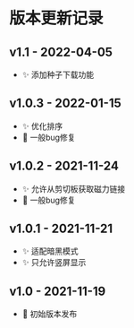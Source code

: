 #  版本更新记录

## v1.1 - 2022-04-05
* ✨ 添加种子下载功能

## v1.0.3 - 2022-01-15
* ✨ 优化排序
* 🐛 一般bug修复

## v1.0.2 - 2021-11-24
* ✨ 允许从剪切板获取磁力链接
* 🐛 一般bug修复

## v1.0.1 - 2021-11-21
* ✨ 适配暗黑模式
* ✨ 只允许竖屏显示

## v1.0 - 2021-11-19
* 🎉 初始版本发布

